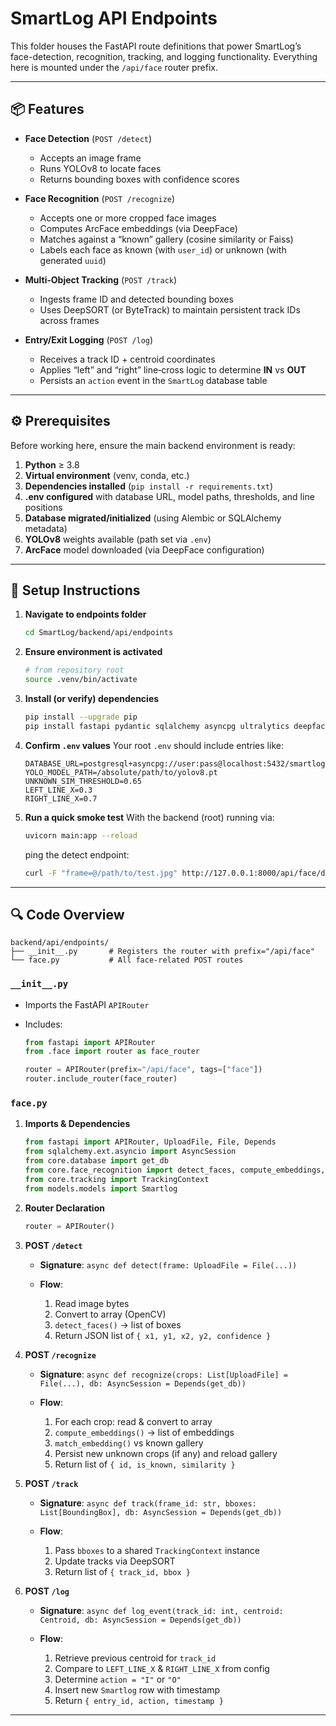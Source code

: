 # SmartLog API Endpoints

This folder houses the FastAPI route definitions that power SmartLog’s face-detection, recognition, tracking, and logging functionality. Everything here is mounted under the `/api/face` router prefix.

---

## 📦 Features

- **Face Detection** (`POST /detect`)  
  - Accepts an image frame  
  - Runs YOLOv8 to locate faces  
  - Returns bounding boxes with confidence scores

- **Face Recognition** (`POST /recognize`)  
  - Accepts one or more cropped face images  
  - Computes ArcFace embeddings (via DeepFace)  
  - Matches against a “known” gallery (cosine similarity or Faiss)  
  - Labels each face as known (with `user_id`) or unknown (with generated `uuid`)

- **Multi‐Object Tracking** (`POST /track`)  
  - Ingests frame ID and detected bounding boxes  
  - Uses DeepSORT (or ByteTrack) to maintain persistent track IDs across frames

- **Entry/Exit Logging** (`POST /log`)  
  - Receives a track ID + centroid coordinates  
  - Applies “left” and “right” line‐cross logic to determine **IN** vs **OUT**  
  - Persists an `action` event in the `SmartLog` database table

---

## ⚙️ Prerequisites

Before working here, ensure the main backend environment is ready:

1. **Python** ≥ 3.8  
2. **Virtual environment** (venv, conda, etc.)  
3. **Dependencies installed** (`pip install -r requirements.txt`)  
4. **.env configured** with database URL, model paths, thresholds, and line positions  
5. **Database migrated/initialized** (using Alembic or SQLAlchemy metadata)  
6. **YOLOv8** weights available (path set via `.env`)  
7. **ArcFace** model downloaded (via DeepFace configuration)

---

## 🚀 Setup Instructions

1. **Navigate to endpoints folder**  
   ```bash
   cd SmartLog/backend/api/endpoints

2. **Ensure environment is activated**

   ```bash
   # from repository root
   source .venv/bin/activate
   ```

3. **Install (or verify) dependencies**

   ```bash
   pip install --upgrade pip
   pip install fastapi pydantic sqlalchemy asyncpg ultralytics deepface opencv-python scipy
   ```

4. **Confirm `.env` values**
   Your root `.env` should include entries like:

   ```
   DATABASE_URL=postgresql+asyncpg://user:pass@localhost:5432/smartlog
   YOLO_MODEL_PATH=/absolute/path/to/yolov8.pt
   UNKNOWN_SIM_THRESHOLD=0.65
   LEFT_LINE_X=0.3
   RIGHT_LINE_X=0.7
   ```

5. **Run a quick smoke test**
   With the backend (root) running via:

   ```bash
   uvicorn main:app --reload
   ```

   ping the detect endpoint:

   ```bash
   curl -F "frame=@/path/to/test.jpg" http://127.0.0.1:8000/api/face/detect
   ```

---

## 🔍 Code Overview

```
backend/api/endpoints/
├── __init__.py       # Registers the router with prefix="/api/face"
└── face.py           # All face-related POST routes
```

### `__init__.py`

* Imports the FastAPI `APIRouter`
* Includes:

  ```python
  from fastapi import APIRouter
  from .face import router as face_router

  router = APIRouter(prefix="/api/face", tags=["face"])
  router.include_router(face_router)
  ```

### `face.py`

1. **Imports & Dependencies**

   ```python
   from fastapi import APIRouter, UploadFile, File, Depends
   from sqlalchemy.ext.asyncio import AsyncSession
   from core.database import get_db
   from core.face_recognition import detect_faces, compute_embeddings, match_embedding
   from core.tracking import TrackingContext
   from models.models import Smartlog
   ```

2. **Router Declaration**

   ```python
   router = APIRouter()
   ```

3. **POST `/detect`**

   * **Signature**: `async def detect(frame: UploadFile = File(...))`
   * **Flow**:

     1. Read image bytes
     2. Convert to array (OpenCV)
     3. `detect_faces()` → list of boxes
     4. Return JSON list of `{ x1, y1, x2, y2, confidence }`

4. **POST `/recognize`**

   * **Signature**: `async def recognize(crops: List[UploadFile] = File(...), db: AsyncSession = Depends(get_db))`
   * **Flow**:

     1. For each crop: read & convert to array
     2. `compute_embeddings()` → list of embeddings
     3. `match_embedding()` vs known gallery
     4. Persist new unknown crops (if any) and reload gallery
     5. Return list of `{ id, is_known, similarity }`

5. **POST `/track`**

   * **Signature**: `async def track(frame_id: str, bboxes: List[BoundingBox], db: AsyncSession = Depends(get_db))`
   * **Flow**:

     1. Pass `bboxes` to a shared `TrackingContext` instance
     2. Update tracks via DeepSORT
     3. Return list of `{ track_id, bbox }`

6. **POST `/log`**

   * **Signature**: `async def log_event(track_id: int, centroid: Centroid, db: AsyncSession = Depends(get_db))`
   * **Flow**:

     1. Retrieve previous centroid for `track_id`
     2. Compare to `LEFT_LINE_X` & `RIGHT_LINE_X` from config
     3. Determine `action = "I"` or `"O"`
     4. Insert new `Smartlog` row with timestamp
     5. Return `{ entry_id, action, timestamp }`

---
